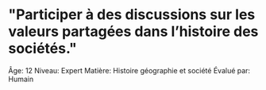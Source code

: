 # "Participer à des discussions sur les valeurs partagées dans l’histoire des sociétés."

Âge: 12
Niveau: Expert
Matière: Histoire géographie et société
Évalué par: Humain